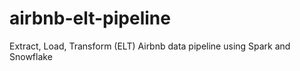 # airbnb-elt-pipeline
Extract, Load, Transform (ELT) Airbnb data pipeline using Spark and Snowflake
